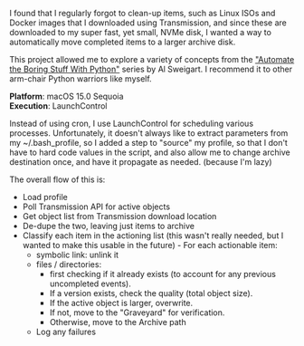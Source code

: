 I found that I regularly forgot to clean-up items, such as Linux ISOs and Docker images that I downloaded using Transmission, and since these are downloaded to my super fast, yet small, NVMe disk, I wanted a way to automatically move completed items to a larger archive disk.

This project allowed me to explore a variety of concepts from the ["Automate the Boring Stuff With Python"](https://automatetheboringstuff.com/2e/chapter0/) series by Al Sweigart. I recommend it to other arm-chair Python warriors like myself.

**Platform**: macOS 15.0 Sequoia  
**Execution**: LaunchControl

Instead of using cron, I use LaunchControl for scheduling various processes. Unfortunately, it doesn't always like to extract parameters from my ~/.bash_profile, so I added a step to "source" my profile, so that I don't have to hard code values in the script, and also allow me to change archive destination once, and have it propagate as needed. (because I'm lazy)

The overall flow of this is:

  -  Load profile
  -  Poll Transmission API for active objects
  -  Get object list from Transmission download location
  -  De-dupe the two, leaving just items to archive
  -  Classify each item in the actioning list (this wasn't really needed, but I wanted to make this usable in the future)
    -  For each actionable item:
      - symbolic link: unlink it
      - files / directories:
        - first checking if it already exists (to account for any previous uncompleted events).
        - If a version exists, check the quality (total object size).
        - If the active object is larger, overwrite.
        - If not, move to the "Graveyard" for verification.
        - Otherwise, move to the Archive path
      - Log any failures
